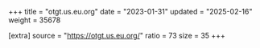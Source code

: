 +++
title = "otgt.us.eu.org"
date = "2023-01-31"
updated = "2025-02-16"
weight = 35678

[extra]
source = "https://otgt.us.eu.org/"
ratio = 73
size = 35
+++
